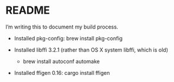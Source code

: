 # README #

I’m writing this to document my build process.

  - Installed pkg-config: brew install pkg-config

  - Installed libffi 3.2.1 (rather than OS X system libffi, which is old)

      - brew install autoconf automake
  
  - Installed ffigen 0.16: cargo install ffigen
